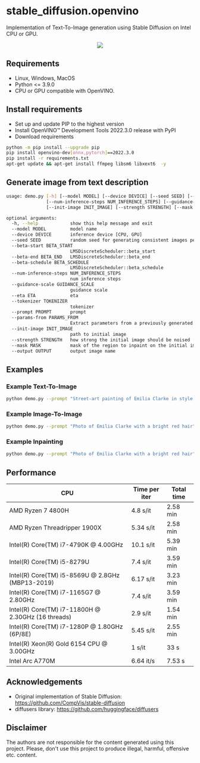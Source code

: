 # stable_diffusion.openvino

Implementation of Text-To-Image generation using Stable Diffusion on Intel CPU or GPU.
<p align="center">
  <img src="data/title.png"/>
</p>

## Requirements

* Linux, Windows, MacOS
* Python <= 3.9.0
* CPU or GPU compatible with OpenVINO.

## Install requirements

* Set up and update PIP to the highest version
* Install OpenVINO™ Development Tools 2022.3.0 release with PyPI
* Download requirements

```bash
python -m pip install --upgrade pip
pip install openvino-dev[onnx,pytorch]==2022.3.0
pip install -r requirements.txt
apt-get update && apt-get install ffmpeg libsm6 libxext6  -y
```

## Generate image from text description

```bash
usage: demo.py [-h] [--model MODEL] [--device DEVICE] [--seed SEED] [--beta-start BETA_START] [--beta-end BETA_END] [--beta-schedule BETA_SCHEDULE]
               [--num-inference-steps NUM_INFERENCE_STEPS] [--guidance-scale GUIDANCE_SCALE] [--eta ETA] [--tokenizer TOKENIZER] [--prompt PROMPT] [--params-from PARAMS_FROM]
               [--init-image INIT_IMAGE] [--strength STRENGTH] [--mask MASK] [--output OUTPUT]

optional arguments:
  -h, --help            show this help message and exit
  --model MODEL         model name
  --device DEVICE       inference device [CPU, GPU]
  --seed SEED           random seed for generating consistent images per prompt
  --beta-start BETA_START
                        LMSDiscreteScheduler::beta_start
  --beta-end BETA_END   LMSDiscreteScheduler::beta_end
  --beta-schedule BETA_SCHEDULE
                        LMSDiscreteScheduler::beta_schedule
  --num-inference-steps NUM_INFERENCE_STEPS
                        num inference steps
  --guidance-scale GUIDANCE_SCALE
                        guidance scale
  --eta ETA             eta
  --tokenizer TOKENIZER
                        tokenizer
  --prompt PROMPT       prompt
  --params-from PARAMS_FROM
                        Extract parameters from a previously generated image.
  --init-image INIT_IMAGE
                        path to initial image
  --strength STRENGTH   how strong the initial image should be noised [0.0, 1.0]
  --mask MASK           mask of the region to inpaint on the initial image
  --output OUTPUT       output image name
```

## Examples

### Example Text-To-Image
```bash
python demo.py --prompt "Street-art painting of Emilia Clarke in style of Banksy, photorealism"
```

### Example Image-To-Image
```bash
python demo.py --prompt "Photo of Emilia Clarke with a bright red hair" --init-image ./data/input.png --strength 0.5
```

### Example Inpainting
```bash
python demo.py --prompt "Photo of Emilia Clarke with a bright red hair" --init-image ./data/input.png --mask ./data/mask.png --strength 0.5
```

## Performance

| CPU                                                | Time per iter | Total time |
|----------------------------------------------------|---------------|------------|
| AMD Ryzen 7 4800H                                  | 4.8 s/it      | 2.58 min   |
| AMD Ryzen Threadripper 1900X                       | 5.34 s/it     | 2.58 min   |
| Intel(R) Core(TM) i7-4790K  @ 4.00GHz              | 10.1 s/it     | 5.39 min   |
| Intel(R) Core(TM) i5-8279U                         | 7.4 s/it      | 3.59 min   |
| Intel(R) Core(TM) i5-8569U @ 2.8GHz (MBP13-2019)   | 6.17 s/it     | 3.23 min   |
| Intel(R) Core(TM) i7-1165G7 @ 2.80GHz              | 7.4 s/it      | 3.59 min   |
| Intel(R) Core(TM) i7-11800H @ 2.30GHz (16 threads) | 2.9 s/it      | 1.54 min   |
| Intel(R) Core(TM) i7-1280P @ 1.80GHz (6P/8E)       | 5.45 s/it     | 2.55 min   |
| Intel(R) Xeon(R) Gold 6154 CPU @ 3.00GHz           | 1 s/it        | 33 s       |
| Intel Arc A770M                                    | 6.64 it/s     | 7.53 s     |


## Acknowledgements

* Original implementation of Stable Diffusion: https://github.com/CompVis/stable-diffusion
* diffusers library: https://github.com/huggingface/diffusers

## Disclaimer

The authors are not responsible for the content generated using this project.
Please, don't use this project to produce illegal, harmful, offensive etc. content.
